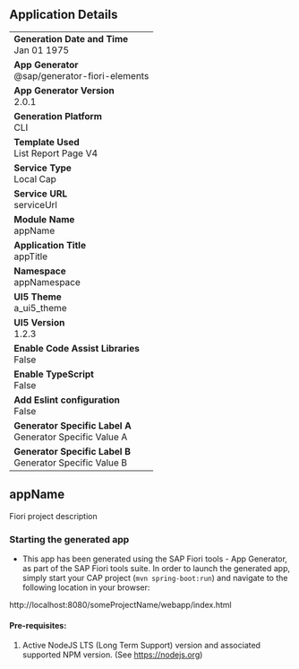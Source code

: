 ## Application Details
|               |
| ------------- |
|**Generation Date and Time**<br>Jan 01 1975|
|**App Generator**<br>@sap/generator-fiori-elements|
|**App Generator Version**<br>2.0.1|
|**Generation Platform**<br>CLI|
|**Template Used**<br>List Report Page V4|
|**Service Type**<br>Local Cap|
|**Service URL**<br>serviceUrl|
|**Module Name**<br>appName|
|**Application Title**<br>appTitle|
|**Namespace**<br>appNamespace|
|**UI5 Theme**<br>a_ui5_theme|
|**UI5 Version**<br>1.2.3|
|**Enable Code Assist Libraries**<br>False|
|**Enable TypeScript**<br>False|
|**Add Eslint configuration**<br>False|
|**Generator Specific Label A**<br>Generator Specific Value A|
|**Generator Specific Label B**<br>Generator Specific Value B|

## appName

Fiori project description

### Starting the generated app

-   This app has been generated using the SAP Fiori tools - App Generator, as part of the SAP Fiori tools suite.  In order to launch the generated app, simply start your CAP project (```mvn spring-boot:run```) and navigate to the following location in your browser:

http://localhost:8080/someProjectName/webapp/index.html

#### Pre-requisites:

1. Active NodeJS LTS (Long Term Support) version and associated supported NPM version.  (See https://nodejs.org)


